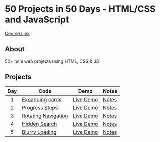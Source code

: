 # 50 Projects in 50 Days - HTML/CSS and JavaScript

[Course Link](https://www.udemy.com/course/50-projects-50-days/)

## About

50+ mini web projects using HTML, CSS & JS

## Projects

| Day | Code                                                                        | Demo                                                    | Notes                     |
| :-: | --------------------------------------------------------------------------- | ------------------------------------------------------- | ------------------------- |
|  1  | [Expanding cards](https://github.com/younissm/50_days/tree/main/day_01)     | [Live Demo](https://younissm.github.io/50_days/day_01/) | [Notes](/day_01/NOTES.md) |
|  2  | [Progress Steps](https://github.com/younissm/50_days/tree/main/day_02)      | [Live Demo](https://younissm.github.io/50_days/day_02/) | [Notes](/day_02/NOTES.md) |
|  3  | [Rotating Navigation](https://github.com/younissm/50_days/tree/main/day_03) | [Live Demo](https://younissm.github.io/50_days/day_03/) | [Notes](/day_03/NOTES.md) |
|  4  | [Hidden Search](https://github.com/younissm/50_days/tree/main/day_04)       | [Live Demo](https://younissm.github.io/50_days/day_04/) | [Notes](/day_04/NOTES.md) |
|  5  | [Blurry Loading](https://github.com/younissm/50_days/tree/main/day_05)      | [Live Demo](https://younissm.github.io/50_days/day_05/) | [Notes](/day_05/NOTES.md) |
